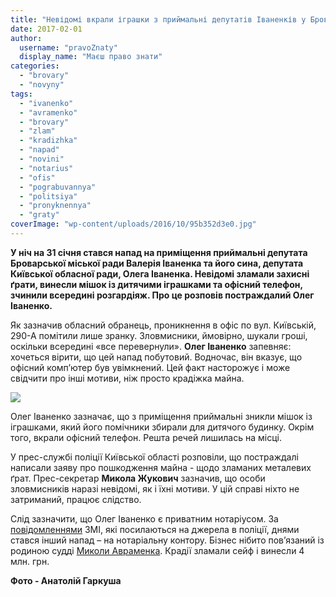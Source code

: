 ```yaml
---
title: "Невідомі вкрали іграшки з приймальні депутатів Іваненків у Броварах"
date: 2017-02-01
author: 
  username: "pravoZnaty"
  display_name: "Маєш право знати"
categories: 
  - "brovary"
  - "novyny"
tags: 
  - "ivanenko"
  - "avramenko"
  - "brovary"
  - "zlam"
  - "kradizhka"
  - "napad"
  - "novini"
  - "notarius"
  - "ofis"
  - "pograbuvannya"
  - "politsiya"
  - "pronyknennya"
  - "graty"
coverImage: "wp-content/uploads/2016/10/95b352d3e0.jpg"
---
```


**У ніч на 31 січня стався напад на приміщення приймальні депутата Броварської міської ради Валерія Іваненка та його сина, депутата Київської обласної ради, Олега Іваненка. Невідомі зламали захисні ґрати, винесли мішок із дитячими іграшками та офісний телефон, зчинили всередині розгардіяж. Про це розповів постраждалий Олег Іваненко.**

Як зазначив обласний обранець, проникнення в офіс по вул. Київській, 290-А помітили лише зранку. Зловмисники, ймовірно, шукали гроші, оскільки всередині «все перевернули». **Олег Іваненко** запевняє: хочеться вірити, що цей напад побутовий. Водночас, він вказує, що офісний комп’ютер був увімкнений. Цей факт насторожує і може свідчити про інші мотиви, ніж просто крадіжка майна.

[![](https://mpz.brovary.org/wp-content/uploads/2017/02/Ivanenko-ofis-pryjmalnya-napad.jpg)](https://mpz.brovary.org/wp-content/uploads/2017/02/Ivanenko-ofis-pryjmalnya-napad.jpg)

Олег Іваненко зазначає, що з приміщення приймальні зникли мішок із іграшками, який його помічники збирали для дитячого будинку. Окрім того, вкрали офісний телефон. Решта речей лишилась на місці.

У прес-службі поліції Київської області розповіли, що постраждалі написали заяву про пошкодження майна - щодо зламаних металевих ґрат. Прес-секретар **Микола Жукович** зазначив, що особи зловмисників наразі невідомі, як і їхні мотиви. У цій справі ніхто не затриманий, працює слідство.

Слід зазначити, що Олег Іваненко є приватним нотаріусом. За [повідомленнями](https://www.obozrevatel.com/kiyany/crime/92085-derzkij-nalet-pod-kievom-u-notariusa-zabrali-pochti-4-milliona-griven.htm) ЗМІ, які посилаються на джерела в поліції, днями стався інший напад – на нотаріальну контору. Бізнес нібито пов’язаний із родиною судді [Миколи Авраменка](https://mpz.brovary.org/suddya-apelyatsijnogo-sudu-kyyivshhyny-shovav-vid-podatkiv-mayetok-u-brovarah-video/). Крадії зламали сейф і винесли 4 млн. грн.

**Фото - Анатолій Гаркуша**
